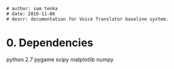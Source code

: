     # author: sam tenka
    # date: 2016-11-06
    # descr: documentation for Voice Translator baseline system.

# 0. Dependencies

python 2.7
pygame
scipy
matplotlib
numpy
